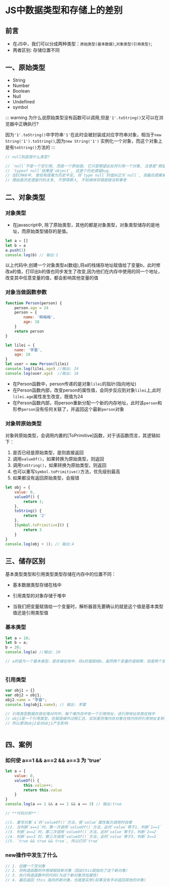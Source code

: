 # JS中数据类型和存储上的差别

## 前言
* 在JS中，我们可以分成两种类型：`原始类型(基本数据)`,`对象类型(引用类型)`; 
* 两者区别: 存储位置不同


## 一、原始类型
* String
* Number
* Boolean
* Null
* Undefined
* symbol


::: warning
为什么说原始类型没有函数可以调用,但是`'1'.toString()`又可以在浏览器中正确执行?

因为`'1'.toString()`中字符串`'1'`在此时会被封装成对应字符串对象，相当于`new String('1').toString()`,因为`new String('1')`
实例化一个对象，而这个对象上是有`toString()`方法的
:::

```js
// null到底是什么类型?

// `null`不是一个空引用, 而是一个原始值; 它只是期望此处将引用一个对象, 注意是"期望".
// `typeof null`结果是`object`, 这是个历史遗留bug.
// 在ECMA6中, 曾经有提案为历史平反, 将`type null`的值纠正为`null`, 但最后提案被拒了.
// 理由是历史遗留代码太多, 不想得罪人, 不如继续将错就错当和事老
```


## 二、对象类型
### 对象类型
* 在javascript中, 除了原始类型，其他的都是对象类型，对象类型储存的是地址，而原始类型储存的是值。

```js
let a = []
let b = a
a.push(1)
console.log(b) // 输出:1
```

以上代码中,创建一个对象类型a(数组),将a的栈储存地址赋值给了变量b，此时修改a的值，打印出b的值也同步发生了改变,因为他们在内存中使用的同一个地址，改变其中任意变量的值，都会影响其他变量的值

### 对象当做函数参数

```js
function Person(person) {
    person.age = 24
    person = {
        name: '韩梅梅',
        age: 18
    }
    return person
}

let lilei = {
    name: '李雷',
    age: 18
}
let user = new Person(lilei)
console.log(lilei.age) //输出: 24
console.log(user.age)  //输出: 18
```

* 在Person函数中，person传递的是对象`lilei`的指针(指向地址)
* 在Person函数内部，改变person的属性值，会同步反应到对象`lilei`上,此时`lilei.age`属性发生改变，既值为24
* 在Person函数内部，将person重新分配一个新的内存地址，此时该`person`和形参`person`没有任何关联了，并返回这个最新`person`对象


### 对象转原始类型
对象转原始类型，会调用内置的[ToPrimitive]函数，对于该函数而言，其逻辑如下：

1. 是否已经是原始类型，是则直接返回
2. 调用`valueOf()`，如果转换为原始类型，则返回
3. 调用`toString()`，如果转换为原始类型，则返回
4. 也可以重写`Symbol.toPrimitive()`方法，优先级别最高
5. 如果都没有返回原始类型，会报错

```js
let obj = {
    value: 0,
    valueOf() {
        return 1;
    },
    toString() {
        return '2'
    },
    [Symbol.toPrimitive]() {
        return 3
    }
}
console.log(obj + 1); // 输出:4
```

## 三、储存区别
基本类型类型和引用类型类型存储在内存中的位置不同：

* 基本数据类型存储在栈中
  
* 引用类型的对象存储于堆中
  
* 当我们把变量赋值给一个变量时，解析器首先要确认的就是这个值是基本类型值还是引用类型值

### 基本类型
```js
let a = 10;
let b = a; 
b = 20;
console.log(a) //输出: 10

// a的值为一个基本类型，是存储在栈中，将a的值赋给b，虽然两个变量的值相等，但是两个变量保存了两个不同的内存地址
```
<div style="text-align: left">
  <img :src="$withBase('/images/base/data_type_1.png')">
</div>

### 引用类型
```js
var obj1 = {}
var obj2 = obj1;
obj2.name = "李雷";
console.log(obj1.name); // 输出: 李雷

// 引用类型数据存放在堆对内中，每个堆内存中有一个引用地址，该引用地址存放在栈中
// obj1是一个引用类型，在赋值操作过程汇总，实际是将堆内存对象在栈内存的引用地址复制了一份给了obj2，实际上他们共同指向了同一个堆内存对象
// 所以更改obj2会对obj1产生影响
```
<div style="text-align: left">
  <img :src="$withBase('/images/base/data_type_2.png')">
</div>



## 四、案例
### 如何使 a==1 && a==2 && a==3 为 'true'
```js
let a = {
    value: 0,
    valueOf() {
        this.value++;
        return this.value
    }
}
console.log(a == 1 && a == 2 && a == 3) // 输出:true

// **代码分析**：

//1. 重写对象`a`的`valueOf()`方法，使`value`属性每次调用时自增
//2. 当判断`a==1`时，第一次调用`valueOf()`方法，此时`value`等于1，判断`1==1`
//3. 判断`a==2`时，第二次调用`valueOf()`方法，此时`value`等于2，判断`2==2`
//4. 判断`a==3`时，第三次调用`valueOf()`方法，此时`value`等于3，判断`3==3`
//5. `true && true && true`, 所以打印`true`
```

### new操作中发生了什么
```js
// 1. 创建一个空对象
// 2. 将构造函数的作用域赋给新对象（因此this就指向了这个新对象）
// 3. 执行构造函数中的代码(为这个新对象添加属性)
// 4. 最后返回 this 指向的新对象，也就是实例(如果没有手动返回其他的对象)
```
